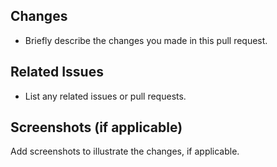 ## Changes
- Briefly describe the changes you made in this pull request.

## Related Issues
- List any related issues or pull requests.

## Screenshots (if applicable)
Add screenshots to illustrate the changes, if applicable.
